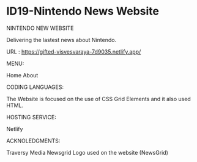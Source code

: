 # ID19-Nintendo News Website

NINTENDO NEW WEBSITE

Delivering the lastest news about Nintendo.

URL : https://gifted-visvesvaraya-7d9035.netlify.app/

MENU:

Home
About

CODING LANGUAGES:

The Website is focused on the use of CSS Grid Elements and it also used HTML.

HOSTING SERVICE:

Netlify

ACKNOLEDGMENTS:

Traversy Media Newsgrid Logo used on the website (NewsGrid)
